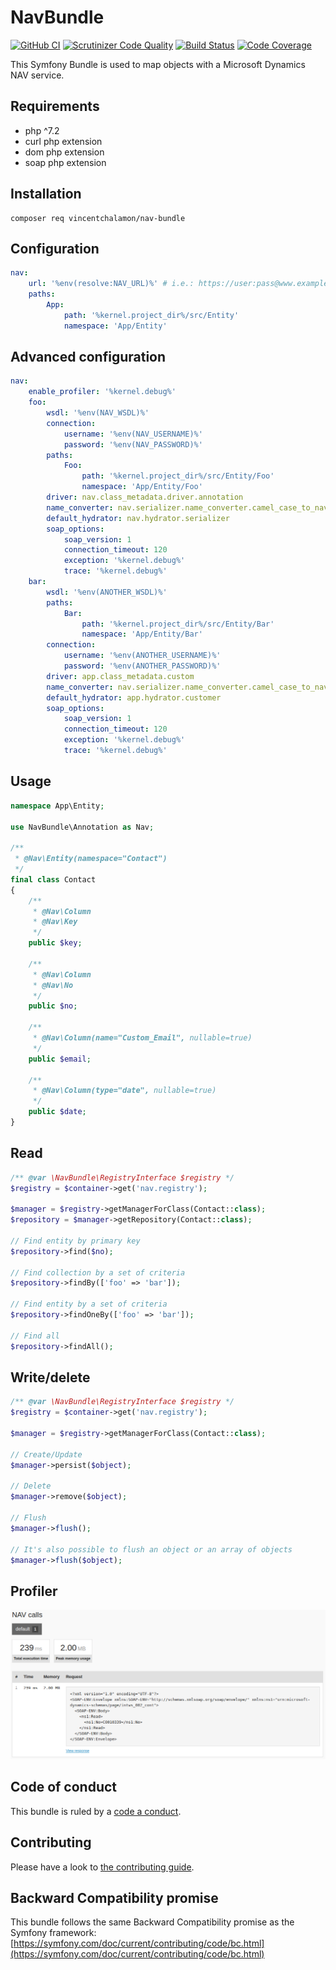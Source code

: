 # NavBundle

[![GitHub CI](https://github.com/vincentchalamon/nav-bundle/workflows/CI/badge.svg)](https://github.com/vincentchalamon/nav-bundle/actions?query=workflow%3ACI)
[![Scrutinizer Code Quality](https://scrutinizer-ci.com/g/vincentchalamon/nav-bundle/badges/quality-score.png?b=master)](https://scrutinizer-ci.com/g/vincentchalamon/nav-bundle/?branch=master)
[![Build Status](https://scrutinizer-ci.com/g/vincentchalamon/nav-bundle/badges/build.png?b=master)](https://scrutinizer-ci.com/g/vincentchalamon/nav-bundle/build-status/master)
[![Code Coverage](https://scrutinizer-ci.com/g/vincentchalamon/nav-bundle/badges/coverage.png?b=master)](https://scrutinizer-ci.com/g/vincentchalamon/nav-bundle/?branch=master)

This Symfony Bundle is used to map objects with a Microsoft Dynamics NAV service.

## Requirements

- php ^7.2
- curl php extension
- dom php extension
- soap php extension

## Installation

```shell
composer req vincentchalamon/nav-bundle
```

## Configuration

```yaml
nav:
    url: '%env(resolve:NAV_URL)%' # i.e.: https://user:pass@www.example.com/NAV_WS/
    paths:
        App:
            path: '%kernel.project_dir%/src/Entity'
            namespace: 'App/Entity'
```

## Advanced configuration

```yaml
nav:
    enable_profiler: '%kernel.debug%'
    foo:
        wsdl: '%env(NAV_WSDL)%'
        connection:
            username: '%env(NAV_USERNAME)%'
            password: '%env(NAV_PASSWORD)%'
        paths:
            Foo:
                path: '%kernel.project_dir%/src/Entity/Foo'
                namespace: 'App/Entity/Foo'
        driver: nav.class_metadata.driver.annotation
        name_converter: nav.serializer.name_converter.camel_case_to_nav
        default_hydrator: nav.hydrator.serializer
        soap_options:
            soap_version: 1
            connection_timeout: 120
            exception: '%kernel.debug%'
            trace: '%kernel.debug%'
    bar:
        wsdl: '%env(ANOTHER_WSDL)%'
        paths:
            Bar:
                path: '%kernel.project_dir%/src/Entity/Bar'
                namespace: 'App/Entity/Bar'
        connection:
            username: '%env(ANOTHER_USERNAME)%'
            password: '%env(ANOTHER_PASSWORD)%'
        driver: app.class_metadata.custom
        name_converter: nav.serializer.name_converter.camel_case_to_nav
        default_hydrator: app.hydrator.customer
        soap_options:
            soap_version: 1
            connection_timeout: 120
            exception: '%kernel.debug%'
            trace: '%kernel.debug%'
```

## Usage

```php
namespace App\Entity;

use NavBundle\Annotation as Nav;

/**
 * @Nav\Entity(namespace="Contact")
 */
final class Contact
{
    /**
     * @Nav\Column
     * @Nav\Key
     */
    public $key;

    /**
     * @Nav\Column
     * @Nav\No
     */
    public $no;

    /**
     * @Nav\Column(name="Custom_Email", nullable=true)
     */
    public $email;

    /**
     * @Nav\Column(type="date", nullable=true)
     */
    public $date;
}
```

## Read

```php
/** @var \NavBundle\RegistryInterface $registry */
$registry = $container->get('nav.registry');

$manager = $registry->getManagerForClass(Contact::class);
$repository = $manager->getRepository(Contact::class);

// Find entity by primary key
$repository->find($no);

// Find collection by a set of criteria
$repository->findBy(['foo' => 'bar']);

// Find entity by a set of criteria
$repository->findOneBy(['foo' => 'bar']);

// Find all
$repository->findAll();
```

## Write/delete

```php
/** @var \NavBundle\RegistryInterface $registry */
$registry = $container->get('nav.registry');

$manager = $registry->getManagerForClass(Contact::class);

// Create/Update
$manager->persist($object);

// Delete
$manager->remove($object);

// Flush
$manager->flush();

// It's also possible to flush an object or an array of objects
$manager->flush($object);
```

## Profiler

![Profiler](doc/profiler.png)

## Code of conduct

This bundle is ruled by a [code a conduct](/.github/CODE_OF_CONDUCT.md).

## Contributing

Please have a look to [the contributing guide](/.github/CONTRIBUTING.md).

## Backward Compatibility promise

This bundle follows the same Backward Compatibility promise as the Symfony framework: [https://symfony.com/doc/current/contributing/code/bc.html](https://symfony.com/doc/current/contributing/code/bc.html)
